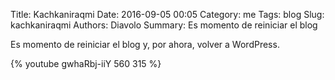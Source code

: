 Title: Kachkaniraqmi
Date: 2016-09-05 00:05
Category: me
Tags: blog
Slug: kachkaniraqmi
Authors: Diavolo
Summary: Es momento de reiniciar el blog

Es momento de reiniciar el blog y, por ahora, volver a WordPress.

{% youtube gwhaRbj-iiY 560 315 %}
